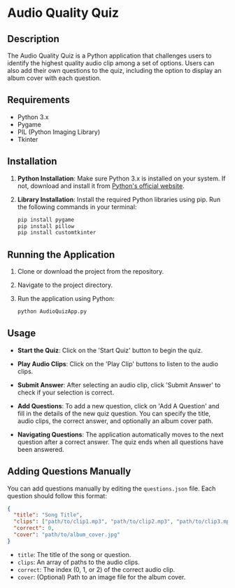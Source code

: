 # Audio Quality Quiz

## Description

The Audio Quality Quiz is a Python application that challenges users to identify the highest quality audio clip among a set of options. Users can also add their own questions to the quiz, including the option to display an album cover with each question.

## Requirements

- Python 3.x
- Pygame
- PIL (Python Imaging Library)
- Tkinter

## Installation

1. **Python Installation**: Make sure Python 3.x is installed on your system. If not, download and install it from [Python's official website](https://www.python.org/downloads/).

2. **Library Installation**: Install the required Python libraries using pip. Run the following commands in your terminal:

   ```bash
   pip install pygame
   pip install pillow
   pip install customtkinter
   ```

## Running the Application

1. Clone or download the project from the repository.

2. Navigate to the project directory.

3. Run the application using Python:

   ```bash
   python AudioQuizApp.py
   ```

## Usage

- **Start the Quiz**: Click on the 'Start Quiz' button to begin the quiz.

- **Play Audio Clips**: Click on the 'Play Clip' buttons to listen to the audio clips.

- **Submit Answer**: After selecting an audio clip, click 'Submit Answer' to check if your selection is correct.

- **Add Questions**: To add a new question, click on 'Add A Question' and fill in the details of the new quiz question. You can specify the title, audio clips, the correct answer, and optionally an album cover path.

- **Navigating Questions**: The application automatically moves to the next question after a correct answer. The quiz ends when all questions have been answered.

## Adding Questions Manually

You can add questions manually by editing the `questions.json` file. Each question should follow this format:

```json
{
  "title": "Song Title",
  "clips": ["path/to/clip1.mp3", "path/to/clip2.mp3", "path/to/clip3.mp3"],
  "correct": 0,
  "cover": "path/to/album_cover.jpg"
}
```

- `title`: The title of the song or question.
- `clips`: An array of paths to the audio clips.
- `correct`: The index (0, 1, or 2) of the correct audio clip.
- `cover`: (Optional) Path to an image file for the album cover.
